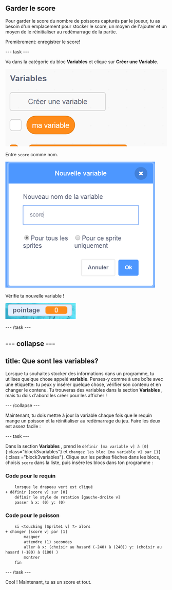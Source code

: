 ## Garder le score

Pour garder le score du nombre de poissons capturés par le joueur, tu as besoin d'un emplacement pour stocker le score, un moyen de l'ajouter et un moyen de le réinitialiser au redémarrage de la partie.

Premièrement: enregistrer le score!

\--- task \---

Va dans la catégorie du bloc **Variables** et clique sur **Créer une Variable**.

![](images/catch5.png)

Entre `score` comme nom.

![](images/catch6.png)

Vérifie ta nouvelle variable !

![La variable Score est affichée sur la scène](images/scoreVariableStage.png)

\--- /task \---

## \--- collapse \---

## title: Que sont les variables?

Lorsque tu souhaites stocker des informations dans un programme, tu utilises quelque chose appelé **variable**. Penses-y comme à une boîte avec une étiquette: tu peux y insérer quelque chose, vérifier son contenu et en changer le contenu. Tu trouveras des variables dans la section **Variables** , mais tu dois d'abord les créer pour les afficher !

\--- /collapse \---

Maintenant, tu dois mettre à jour la variable chaque fois que le requin mange un poisson et la réinitialiser au redémarrage du jeu. Faire les deux est assez facile :

\--- task \---

Dans la section **Variables** , prend le `définir [ma variable v] à [0]`{:class="block3variables"} et `changez les bloc [ma variable v] par [1]`{:class ="block3variables"}. Clique sur les petites flèches dans les blocs, choisis `score` dans la liste, puis insère les blocs dans ton programme :

### Code pour le requin

```blocks3
    lorsque le drapeau vert est cliqué 
+ définir [score v] sur [0]
    définir le style de rotation [gauche-droite v]
    passer à x: (0) y: (0)
```

### Code pour le poisson

```blocks3
    si <touching [Sprite1 v] ?> alors
+ changer [score v] par [1]
        masquer
        attendre (1) secondes
        aller à x: (choisir au hasard (-240) à (240)) y: (choisir au hasard (-180) à (180) )
        montrer
    fin
```

\--- /task \---

Cool ! Maintenant, tu as un score et tout.
